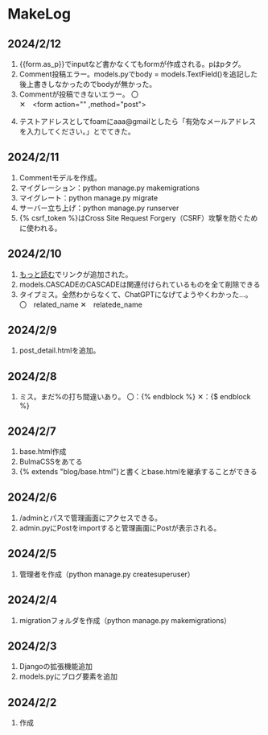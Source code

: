 # MakeLog

## 2024/2/12

1.  {{form.as_p}}でinputなど書かなくてもformが作成される。pはpタグ。
2.  Comment投稿エラー。models.pyでbody = models.TextField()を追記した後上書きしなかったのでbodyが無かった。
3.  Commentが投稿できないエラー。
    〇　<form action="" method="post">
    ✕　<form action="" ,method="post">
4.  テストアドレスとしてfoamにaaa@gmailとしたら「有効なメールアドレスを入力してください。」とでてきた。

## 2024/2/11

1.  Commentモデルを作成。
2.  マイグレーション：python manage.py makemigrations
3.  マイグレート：python manage.py migrate
4.  サーバー立ち上げ：python manage.py runserver
5.  {% csrf_token %}はCross Site Request Forgery（CSRF）攻撃を防ぐために使われる。

## 2024/2/10

1.  <a href="{%url 'post_detail' post.slug%}">もっと読む</a>でリンクが追加された。
2.  models.CASCADEのCASCADEは関連付けられているものを全て削除できる
3.  タイプミス。全然わからなくて、ChatGPTになげてようやくわかった…。
    〇　related_name
    ✕　relatede_name

## 2024/2/9

1. post_detail.htmlを追加。

## 2024/2/8

1. ミス。まだ%の打ち間違いあり。
   〇：{% endblock %}
   ✕：{$ endblock %}

## 2024/2/7

1. base.html作成
2. BulmaCSSをあてる
3. {% extends "blog/base.html"}と書くとbase.htmlを継承することができる

## 2024/2/6

1. /adminとパスで管理画面にアクセスできる。
2. admin.pyにPostをimportすると管理画面にPostが表示される。

## 2024/2/5

1. 管理者を作成（python manage.py createsuperuser）

## 2024/2/4

1. migrationフォルダを作成（python manage.py makemigrations）

## 2024/2/3

1. Djangoの拡張機能追加
2. models.pyにブログ要素を追加

## 2024/2/2

1. 作成
